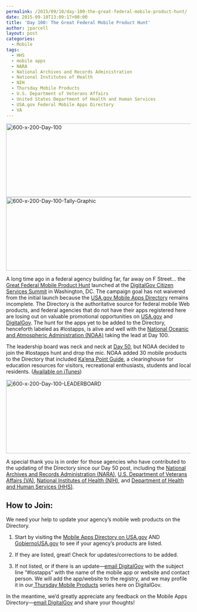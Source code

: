 ```yaml
---
permalink: /2015/09/10/day-100-the-great-federal-mobile-product-hunt/
date: 2015-09-10T13:09:17+00:00
title: 'Day 100: The Great Federal Mobile Product Hunt'
author: jparcell
layout: post
categories:
  - Mobile
tags:
  - HHS
  - mobile apps
  - NARA
  - National Archives and Records Administration
  - National Institutes of Health
  - NIH
  - Thursday Mobile Products
  - U.S. Department of Veterans Affairs
  - United States Department of Health and Human Services
  - USA.gov Federal Mobile Apps Directory
  - VA
---
```


<img class="aligncenter size-full wp-image-308102" src="https://s3.amazonaws.com/sitesusa/wp-content/uploads/sites/212/2015/09/600-x-200-Day-100.jpg" alt="600-x-200-Day-100" width="600" height="200" />
  
<img class="aligncenter size-full wp-image-308112" src="https://s3.amazonaws.com/sitesusa/wp-content/uploads/sites/212/2015/09/600-x-200-Day-100-Tally-Graphic.jpg" alt="600-x-200-Day-100-Tally-Graphic" width="600" height="200" />

<span style="font-weight: 400">A long time ago in a federal agency building far, far away on F Street… the </span>[<span style="font-weight: 400">Great Federal Mobile Product Hunt</span>](https://www.digitalgov.gov/2015/05/21/start-sleuthing-with-the-great-federal-mobile-product-hunt/) <span style="font-weight: 400">launched at the <a href="https://summit.digitalgov.gov/">DigitalGov Citizen Services Summit</a> in Washington, DC. The campaign goal has not waivered from the initial launch because the </span>[<span style="font-weight: 400">USA.gov Mobile Apps Directory</span>](https://www.usa.gov/mobile-apps) <span style="font-weight: 400">remains incomplete. The Directory is the authoritative source for federal mobile Web products, and federal agencies that do </span><span style="font-weight: 400">not</span> <span style="font-weight: 400">have their apps registered here are losing out on valuable promotional opportunities on </span>[<span style="font-weight: 400">USA.gov</span>](https://www.usa.gov/mobile-apps) <span style="font-weight: 400">and </span>[<span style="font-weight: 400">DigitalGov</span>](https://www.digitalgov.gov/tag/thursday-mobile-products/)<span style="font-weight: 400">. The hunt for the apps yet to be added to the Directory, henceforth labeled as #lostapps, is alive and well with the </span>[<span style="font-weight: 400">National Oceanic and Atmospheric Administration (NOAA)</span>](http://www.noaa.gov/) <span style="font-weight: 400">taking the lead at Day 100.  </span>

<span style="font-weight: 400">The leadership board was neck and neck at <a href="https://www.digitalgov.gov/2015/07/09/day-50-the-great-federal-mobile-product-hunt/">Day 50</a>, but NOAA decided to join the #lostapps hunt and drop the mic.  NOAA added 30 mobile products to the Directory that included </span>[<span style="font-weight: 400">Ka’ena Point Guide</span>](http://www.education.noaa.gov/mobile/index.php)<span style="font-weight: 400">, a clearinghouse for education resources for visitors, recreational enthusiasts, students and local residents. (</span>[<span style="font-weight: 400">Available on iTunes</span>](https://itunes.apple.com/us/app/kaena-point/id663110768?mt=8)<span style="font-weight: 400">)</span>

<img class="aligncenter size-full wp-image-308122" src="https://s3.amazonaws.com/sitesusa/wp-content/uploads/sites/212/2015/09/600-x-200-Day-100-LEADERBOARD.jpg" alt="600-x-200-Day-100-LEADERBOARD" width="600" height="200" />

<span style="font-weight: 400">A special thank you is in order for those agencies who have contributed to the updating of the Directory since our Day 50 post, including the </span>[<span style="font-weight: 400">National Archives and Records Administration (NARA)</span>](http://www.archives.gov/)<span style="font-weight: 400">, </span>[<span style="font-weight: 400">U.S. Department of Veterans Affairs (VA)</span>](http://www.va.gov/)<span style="font-weight: 400">, </span>[<span style="font-weight: 400">National Institutes of Health (NIH)</span>](http://www.nih.gov/)<span style="font-weight: 400">, and </span>[ <span style="font-weight: 400">Department of Health and Human Services (HHS)</span>](http://www.hhs.gov/)<span style="font-weight: 400">. </span>

## How to Join:

<span style="font-weight: 400">We need </span><span style="font-weight: 400">your</span> <span style="font-weight: 400">help to update </span><span style="font-weight: 400">your</span> <span style="font-weight: 400">agency’s mobile web products on the Directory. </span>

  1.  <span style="font-weight: 400">Start by visiting the</span> [<span style="font-weight: 400">Mobile Apps Directory on USA.gov</span>](http://www.usa.gov/mobileapps.shtml) <span style="font-weight: 400">AND</span> [<span style="font-weight: 400">GobiernoUSA.gov</span>](http://www.usa.gov/gobiernousa/conectese-gobierno/apps.moviles.shtml) <span style="font-weight: 400">to see if your agency’s products are listed.</span>

<ol start="2">
  <li>
    <span style="font-weight: 400"> If they are listed, great! Check for updates/corrections to be added.</span>
  </li>
</ol>

<ol start="3">
  <li>
    <span style="font-weight: 400"> If not listed, or if there is an update—<a href="mailto:digitalgov@gsa.gov">email DigitalGov</a> with the subject line “#</span><span style="font-weight: 400">l</span><span style="font-weight: 400">ost</span><span style="font-weight: 400">a</span><span style="font-weight: 400">pps” with the name of the mobile app or website and contact person. We will add the app/website to the registry, and we may profile it in our</span><a href="https://www.digitalgov.gov/tag/thursday-mobile-products/"> <span style="font-weight: 400">Thursday Mobile Products</span></a><span style="font-weight: 400"> series here on DigitalGov.</span>
  </li>
</ol>

<span style="font-weight: 400">In the meantime, we’d greatly appreciate any feedback on the Mobile Apps Directory—<a href="mailto:digitalgov@gsa.gov">email DigitalGov</a> and share your thoughts!</span>